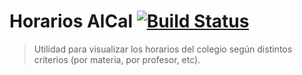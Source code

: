 # Horarios AlCal [![Build Status](https://travis-ci.org/sagrado-corazon-alcal/horarios.svg?branch=master)](https://travis-ci.org/sagrado-corazon-alcal/horarios)

> Utilidad para visualizar los horarios del colegio según distintos criterios (por materia, por profesor, etc).
